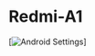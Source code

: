 # Redmi-A1

[![Android Settings](intent://com.android.settings/com.android.settings.Settings:SecuritySettings\#Intent;scheme=settings;end)]
